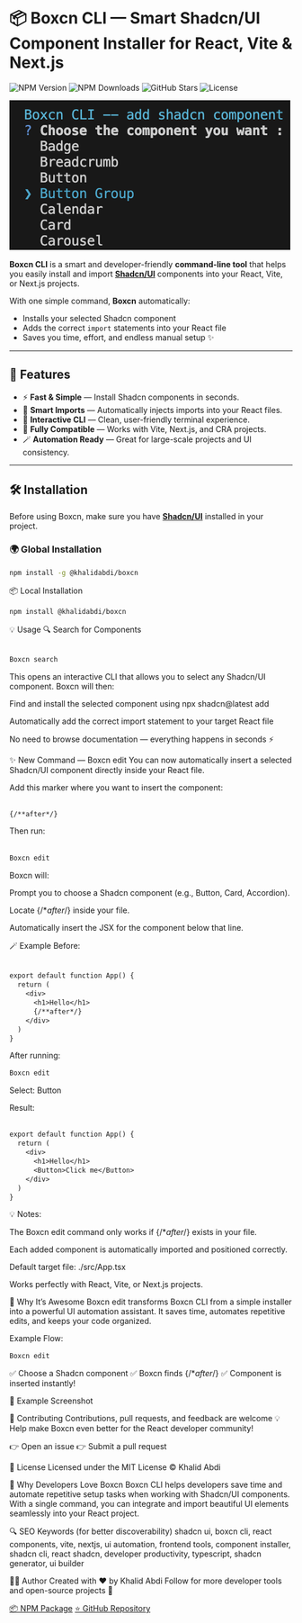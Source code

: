 # 📦 Boxcn CLI — Smart Shadcn/UI Component Installer for React, Vite & Next.js
![NPM Version](https://img.shields.io/npm/v/@khalidabdi/boxcn)
![NPM Downloads](https://img.shields.io/npm/dm/@khalidabdi/boxcn)
![GitHub Stars](https://img.shields.io/github/stars/Khalidabdi1/Boxcn)
![License](https://img.shields.io/github/license/Khalidabdi1/Boxcn)


![Boxcn CLI Example](https://github.com/Khalidabdi1/Boxcn/blob/main/photo/example.png)

**Boxcn CLI** is a smart and developer-friendly **command-line tool** that helps you easily install and import [**Shadcn/UI**](https://ui.shadcn.com) components into your React, Vite, or Next.js projects.

With one simple command, **Boxcn** automatically:
- Installs your selected Shadcn component  
- Adds the correct `import` statements into your React file  
- Saves you time, effort, and endless manual setup ✨

---

## 🚀 Features

- ⚡ **Fast & Simple** — Install Shadcn components in seconds.  
- 🧩 **Smart Imports** — Automatically injects imports into your React files.  
- 🎨 **Interactive CLI** — Clean, user-friendly terminal experience.  
- 🔧 **Fully Compatible** — Works with Vite, Next.js, and CRA projects.  
- 🪄 **Automation Ready** — Great for large-scale projects and UI consistency.

---

## 🛠️ Installation

Before using Boxcn, make sure you have [**Shadcn/UI**](https://ui.shadcn.com/docs/installation) installed in your project.

### 🌍 Global Installation

```bash
npm install -g @khalidabdi/boxcn
```
📦 Local Installation
```bash
npm install @khalidabdi/boxcn
```

💡 Usage
🔍 Search for Components
```bash

Boxcn search
```
This opens an interactive CLI that allows you to select any Shadcn/UI component.
Boxcn will then:

Find and install the selected component using npx shadcn@latest add

Automatically add the correct import statement to your target React file

No need to browse documentation — everything happens in seconds ⚡

✨ New Command — Boxcn edit
You can now automatically insert a selected Shadcn/UI component directly inside your React file.

Add this marker where you want to insert the component:

```tsx

{/**after*/}
```
Then run:

```bash

Boxcn edit
```
Boxcn will:

Prompt you to choose a Shadcn component (e.g., Button, Card, Accordion).

Locate {/**after*/} inside your file.

Automatically insert the JSX for the component below that line.

🪄 Example
Before:

```tsx

export default function App() {
  return (
    <div>
      <h1>Hello</h1>
      {/**after*/}
    </div>
  )
}
```
After running:

```bash
Boxcn edit
```
Select: Button

Result:

```tsx

export default function App() {
  return (
    <div>
      <h1>Hello</h1>
      <Button>Click me</Button>
    </div>
  )
}
```
💡 Notes:

The Boxcn edit command only works if {/**after*/} exists in your file.

Each added component is automatically imported and positioned correctly.

Default target file: ./src/App.tsx

Works perfectly with React, Vite, or Next.js projects.

🚀 Why It’s Awesome
Boxcn edit transforms Boxcn CLI from a simple installer into a powerful UI automation assistant.
It saves time, automates repetitive edits, and keeps your code organized.

Example Flow:

```bash
Boxcn edit
```

✅ Choose a Shadcn component
✅ Boxcn finds {/**after*/}
✅ Component is inserted instantly!

📸 Example Screenshot


🤝 Contributing
Contributions, pull requests, and feedback are welcome 💡
Help make Boxcn even better for the React developer community!

👉 Open an issue
👉 Submit a pull request

📜 License
Licensed under the MIT License © Khalid Abdi

🌟 Why Developers Love Boxcn
Boxcn CLI helps developers save time and automate repetitive setup tasks when working with Shadcn/UI components.
With a single command, you can integrate and import beautiful UI elements seamlessly into your React project.

🔍 SEO Keywords (for better discoverability)
shadcn ui, boxcn cli, react components, vite, nextjs, ui automation, frontend tools, component installer, shadcn cli, react shadcn, developer productivity, typescript, shadcn generator, ui builder

👨‍💻 Author
Created with ❤️ by Khalid Abdi
Follow for more developer tools and open-source projects 🚀

[📦 NPM Package](https://www.npmjs.com/package/@khalidabdi/boxcn)
[⭐ GitHub Repository](https://github.com/Khalidabdi1/Boxcn)
